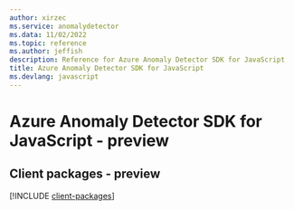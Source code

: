 ```yaml
---
author: xirzec
ms.service: anomalydetector
ms.data: 11/02/2022
ms.topic: reference
ms.author: jeffish
description: Reference for Azure Anomaly Detector SDK for JavaScript
title: Azure Anomaly Detector SDK for JavaScript
ms.devlang: javascript
---
```

# Azure Anomaly Detector SDK for JavaScript - preview

## Client packages - preview
[!INCLUDE [client-packages](anomaly-detector-client-index.md)]